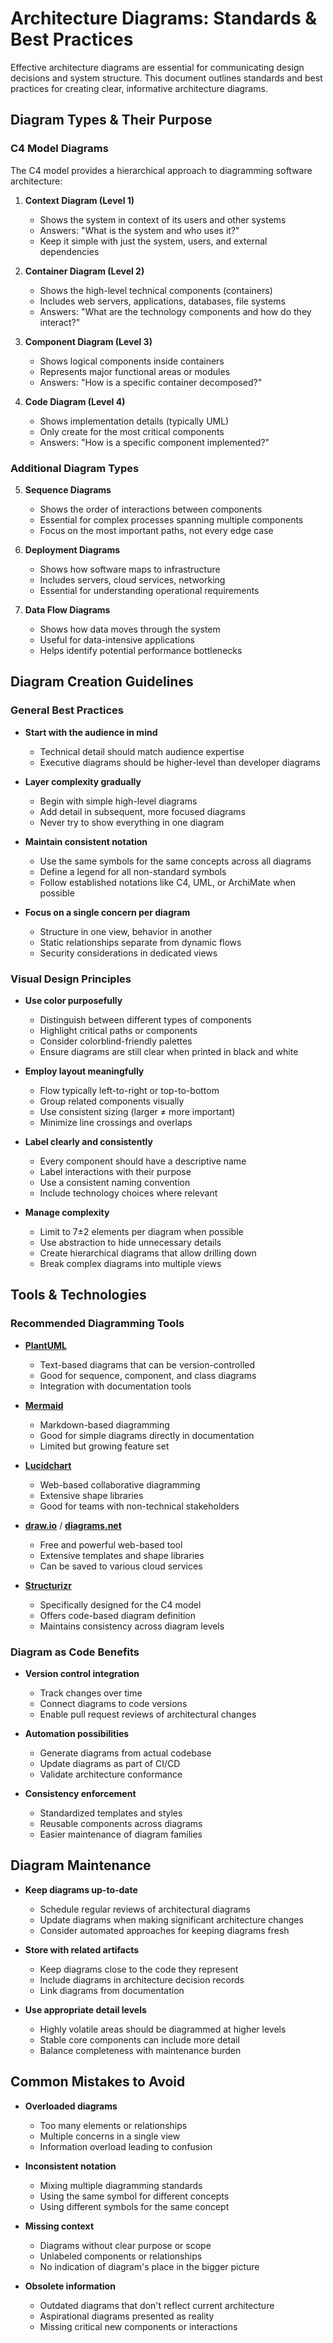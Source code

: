 # Architecture Diagrams: Standards & Best Practices

Effective architecture diagrams are essential for communicating design decisions and system structure. This document outlines standards and best practices for creating clear, informative architecture diagrams.

## Diagram Types & Their Purpose

### C4 Model Diagrams

The C4 model provides a hierarchical approach to diagramming software architecture:

1. **Context Diagram (Level 1)**
   - Shows the system in context of its users and other systems
   - Answers: "What is the system and who uses it?"
   - Keep it simple with just the system, users, and external dependencies

2. **Container Diagram (Level 2)**
   - Shows the high-level technical components (containers)
   - Includes web servers, applications, databases, file systems
   - Answers: "What are the technology components and how do they interact?"

3. **Component Diagram (Level 3)**
   - Shows logical components inside containers
   - Represents major functional areas or modules
   - Answers: "How is a specific container decomposed?"

4. **Code Diagram (Level 4)**
   - Shows implementation details (typically UML)
   - Only create for the most critical components
   - Answers: "How is a specific component implemented?"

### Additional Diagram Types

5. **Sequence Diagrams**
   - Shows the order of interactions between components
   - Essential for complex processes spanning multiple components
   - Focus on the most important paths, not every edge case

6. **Deployment Diagrams**
   - Shows how software maps to infrastructure
   - Includes servers, cloud services, networking
   - Essential for understanding operational requirements

7. **Data Flow Diagrams**
   - Shows how data moves through the system
   - Useful for data-intensive applications
   - Helps identify potential performance bottlenecks

## Diagram Creation Guidelines

### General Best Practices

- **Start with the audience in mind**
  - Technical detail should match audience expertise
  - Executive diagrams should be higher-level than developer diagrams
  
- **Layer complexity gradually**
  - Begin with simple high-level diagrams
  - Add detail in subsequent, more focused diagrams
  - Never try to show everything in one diagram
  
- **Maintain consistent notation**
  - Use the same symbols for the same concepts across all diagrams
  - Define a legend for all non-standard symbols
  - Follow established notations like C4, UML, or ArchiMate when possible

- **Focus on a single concern per diagram**
  - Structure in one view, behavior in another
  - Static relationships separate from dynamic flows
  - Security considerations in dedicated views

### Visual Design Principles

- **Use color purposefully**
  - Distinguish between different types of components
  - Highlight critical paths or components
  - Consider colorblind-friendly palettes
  - Ensure diagrams are still clear when printed in black and white

- **Employ layout meaningfully**
  - Flow typically left-to-right or top-to-bottom
  - Group related components visually
  - Use consistent sizing (larger ≠ more important)
  - Minimize line crossings and overlaps

- **Label clearly and consistently**
  - Every component should have a descriptive name
  - Label interactions with their purpose
  - Use a consistent naming convention
  - Include technology choices where relevant

- **Manage complexity**
  - Limit to 7±2 elements per diagram when possible
  - Use abstraction to hide unnecessary details
  - Create hierarchical diagrams that allow drilling down
  - Break complex diagrams into multiple views

## Tools & Technologies

### Recommended Diagramming Tools

- **[PlantUML](https://plantuml.com/)**
  - Text-based diagrams that can be version-controlled
  - Good for sequence, component, and class diagrams
  - Integration with documentation tools

- **[Mermaid](https://mermaid-js.github.io/)**
  - Markdown-based diagramming
  - Good for simple diagrams directly in documentation
  - Limited but growing feature set

- **[Lucidchart](https://www.lucidchart.com/)**
  - Web-based collaborative diagramming
  - Extensive shape libraries
  - Good for teams with non-technical stakeholders

- **[draw.io](https://draw.io/)** / **[diagrams.net](https://diagrams.net/)**
  - Free and powerful web-based tool
  - Extensive templates and shape libraries
  - Can be saved to various cloud services

- **[Structurizr](https://structurizr.com/)**
  - Specifically designed for the C4 model
  - Offers code-based diagram definition
  - Maintains consistency across diagram levels

### Diagram as Code Benefits

- **Version control integration**
  - Track changes over time
  - Connect diagrams to code versions
  - Enable pull request reviews of architectural changes

- **Automation possibilities**
  - Generate diagrams from actual codebase
  - Update diagrams as part of CI/CD
  - Validate architecture conformance

- **Consistency enforcement**
  - Standardized templates and styles
  - Reusable components across diagrams
  - Easier maintenance of diagram families

## Diagram Maintenance

- **Keep diagrams up-to-date**
  - Schedule regular reviews of architectural diagrams
  - Update diagrams when making significant architecture changes
  - Consider automated approaches for keeping diagrams fresh

- **Store with related artifacts**
  - Keep diagrams close to the code they represent
  - Include diagrams in architecture decision records
  - Link diagrams from documentation

- **Use appropriate detail levels**
  - Highly volatile areas should be diagrammed at higher levels
  - Stable core components can include more detail
  - Balance completeness with maintenance burden

## Common Mistakes to Avoid

- **Overloaded diagrams**
  - Too many elements or relationships
  - Multiple concerns in a single view
  - Information overload leading to confusion

- **Inconsistent notation**
  - Mixing multiple diagramming standards
  - Using the same symbol for different concepts
  - Using different symbols for the same concept

- **Missing context**
  - Diagrams without clear purpose or scope
  - Unlabeled components or relationships
  - No indication of diagram's place in the bigger picture

- **Obsolete information**
  - Outdated diagrams that don't reflect current architecture
  - Aspirational diagrams presented as reality
  - Missing critical new components or interactions 